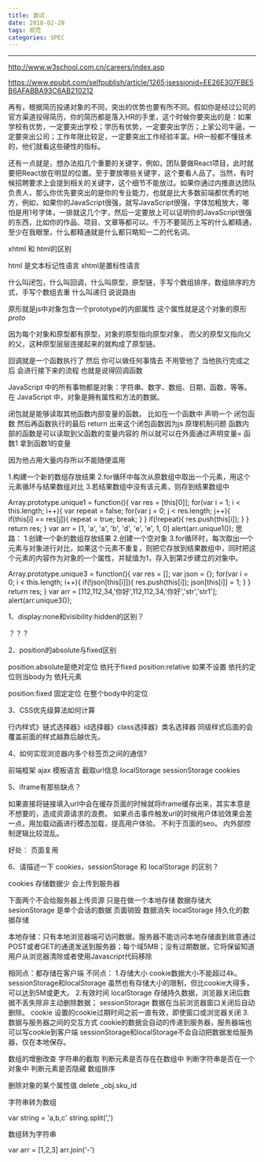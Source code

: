 ```yaml
---
title: 面试
date: 2018-02-28
tags: 规范
categories: SPEC
---
```

------

<!-- more -->

http://www.w3school.com.cn/careers/index.asp

https://www.epubit.com/selfpublish/article/1265;jsessionid=EE26E307FBE5B6AFABBA93C6AB210212


再有，根据简历投递对象的不同，突出的优势也要有所不同。假如你是经过公司的官方渠道投得简历，你的简历都是落入HR的手里，这个时候你要突出的是：如果学校有优势，一定要突出学校；学历有优势，一定要突出学历；上家公司牛逼，一定要突出公司；工作年限比较足，一定要突出工作经验丰富。HR一般都不懂技术的，他们就看这些硬性的指标。


还有一点就是，想办法掐几个重要的关键字，例如，团队要做React项目，此时就要把React放在明显的位置。至于要放哪些关键字，这个要看人品了。当然，有时候招聘要求上会提到相关的关键字，这个细节不能放过。如果你通过内推直达团队负责人，那么你优先要突出的是你的专业能力，也就是比大多数前端都优秀的地方，例如，如果你的JavaScript很强，就写JavaScript很强，字体加粗放大，哪怕是用1号字体，一排就这几个字，然后一定要放上可以证明你的JavaScript很强的东西，比如你的作品、项目、文章等都可以。千万不要简历上写的什么都精通，至少在我眼里，什么都精通就是什么都只略知一二的代名词。


xhtml 和 html的区别

html 是文本标记性语言  xhtml是置标性语言


什么叫闭包，什么叫回调，什么叫原型，原型链，手写个数组排序，数组排序的方式，手写个数组去重 什么叫递归 说说路由

原形就是js中对象包含一个prototype的内部属性 这个属性就是这个对象的原形 _proto_

因为每个对象和原型都有原型，对象的原型指向原型对象，
而父的原型又指向父的父，这种原型层层连接起来的就构成了原型链。


回调就是一个函数执行了 然后 你可以做任何事情去 不用管他了 当他执行完成之后 会进行接下来的流程 也就是说得回调函数


JavaScript 中的所有事物都是对象：字符串、数字、数组、日期，函数，等等。
在 JavaScript 中，对象是拥有属性和方法的数据。


闭包就是能够读取其他函数内部变量的函数。  比如在一个函数中 声明一个 闭包函数 然后再函数执行的最后 return 出来这个闭包函数因为js 原理机制问题
 函数内部的函数是可以读取到父函数的变量内容的 所以就可以在外面通过声明变量= 函数1 拿到函数1的变量

因为他占用大量内存所以不能随便滥用

1.构建一个新的数组存放结果
2.for循环中每次从原数组中取出一个元素，用这个元素循环与结果数组对比
3.若结果数组中没有该元素，则存到结果数组中

Array.prototype.unique1 = function(){
 var res = [this[0]];
 for(var i = 1; i < this.length; i++){
  var repeat = false;
  for(var j = 0; j < res.length; j++){
   if(this[i] == res[j]){
    repeat = true;
    break;
   }
  }
  if(!repeat){
   res.push(this[i]);
  }
 }
 return res;
}
var arr = [1, 'a', 'a', 'b', 'd', 'e', 'e', 1, 0]
alert(arr.unique1());
思路：
1.创建一个新的数组存放结果
2.创建一个空对象
3.for循环时，每次取出一个元素与对象进行对比，如果这个元素不重复，则把它存放到结果数组中，同时把这个元素的内容作为对象的一个属性，并赋值为1，存入到第2步建立的对象中。

Array.prototype.unique3 = function(){
 var res = [];
 var json = {};
 for(var i = 0; i < this.length; i++){
  if(!json[this[i]]){
   res.push(this[i]);
   json[this[i]] = 1;
  }
 }
 return res;
}
var arr = [112,112,34,'你好',112,112,34,'你好','str','str1'];
alert(arr.unique3());



1、display:none和visibility:hidden的区别？

？？？

2、position的absolute与fixed区别

position:absolute是绝对定位  依托于fixed position:relative  如果不设置 依托的定位则当body为 依托元素

position:fixed 固定定位 在整个body中的定位 

3、CSS优先级算法如何计算

行内样式》链式选择器》id选择器》class选择器》类名选择器
同级样式后面的会覆盖前面的样式越靠后越优先。

4、如何实现浏览器内多个标签页之间的通信?

前端框架 ajax 模板语言 截取url信息   localStorage  sessionStorage cookies   

5、iframe有那些缺点？

如果直接将链接填入url中会在缓存页面的时候就将iframe缓存出来，其实本意是不想要的，造成资源请求的浪费。
如果点击事件触发url的时候用户体验效果会差一点，用加载动画进行模态加载，提高用户体验。
不利于页面的seo。
内外部控制逻辑比较混乱。

好处： 页面复用


6、请描述一下 cookies，sessionStorage 和 localStorage 的区别？

cookies 存储数据少  会上传到服务器 

下面两个不会给服务器上传资源 只是在做一个本地存储 数据存储大
sesionStorage  是单个会话的数据 页面销毁 数据消失
localStorage 持久化的数据存储 





本地存储：只有本地浏览器端可访问数据，服务器不能访问本地存储直到故意通过POST或者GET的通道发送到服务器；每个域5MB；没有过期数据，它将保留知道用户从浏览器清除或者使用Javascript代码移除

相同点：都存储在客户端
不同点：
1.存储大小
cookie数据大小不能超过4k。
sessionStorage和localStorage 虽然也有存储大小的限制，但比cookie大得多，可以达到5M或更大。
2.有效时间
localStorage    存储持久数据，浏览器关闭后数据不丢失除非主动删除数据；
sessionStorage  数据在当前浏览器窗口关闭后自动删除。
cookie          设置的cookie过期时间之前一直有效，即使窗口或浏览器关闭
3. 数据与服务器之间的交互方式
cookie的数据会自动的传递到服务器，服务器端也可以写cookie到客户端
sessionStorage和localStorage不会自动把数据发给服务器，仅在本地保存。


数组的增删改查
字符串的截取
判断元素是否存在在数组中
判断字符串是否在一个对象中
判断元素是否隐藏
数组排序


删除对象的某个属性值  delete _obj.sku_id

字符串转为数组 

var string = 'a,b,c'
string.split(',')

数组转为字符串

var arr = [1,2,3]
arr.join('-')



